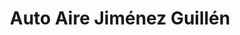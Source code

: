 ---
title: "Auto Aire Jiménez Guillén"
url: /santo-domingo/auto-aire-jimenez-guillen/
shop: reparación de automóviles
---